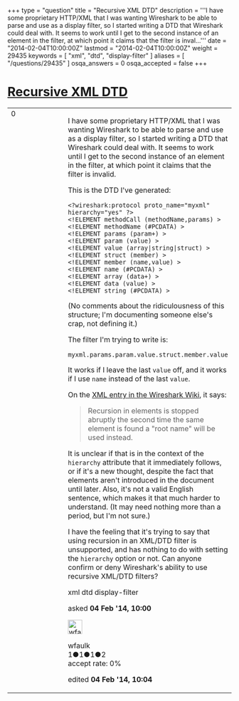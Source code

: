+++
type = "question"
title = "Recursive XML DTD"
description = '''I have some proprietary HTTP/XML that I was wanting Wireshark to be able to parse and use as a display filter, so I started writing a DTD that Wireshark could deal with. It seems to work until I get to the second instance of an element in the filter, at which point it claims that the filter is inval...'''
date = "2014-02-04T10:00:00Z"
lastmod = "2014-02-04T10:00:00Z"
weight = 29435
keywords = [ "xml", "dtd", "display-filter" ]
aliases = [ "/questions/29435" ]
osqa_answers = 0
osqa_accepted = false
+++

<div class="headNormal">

# [Recursive XML DTD](/questions/29435/recursive-xml-dtd)

</div>

<div id="main-body">

<div id="askform">

<table id="question-table" style="width:100%;"><colgroup><col style="width: 50%" /><col style="width: 50%" /></colgroup><tbody><tr class="odd"><td style="width: 30px; vertical-align: top"><div class="vote-buttons"><span id="post-29435-upvote" class="ajax-command post-vote up" rel="nofollow" title="I like this post (click again to cancel)"> </span><div id="post-29435-score" class="post-score" title="current number of votes">0</div><span id="post-29435-downvote" class="ajax-command post-vote down" rel="nofollow" title="I dont like this post (click again to cancel)"> </span> <span id="favorite-mark" class="ajax-command favorite-mark" rel="nofollow" title="mark/unmark this question as favorite (click again to cancel)"> </span><div id="favorite-count" class="favorite-count"></div></div></td><td><div id="item-right"><div class="question-body"><p>I have some proprietary HTTP/XML that I was wanting Wireshark to be able to parse and use as a display filter, so I started writing a DTD that Wireshark could deal with. It seems to work until I get to the second instance of an element in the filter, at which point it claims that the filter is invalid.</p><p>This is the DTD I've generated:</p><pre><code>&lt;?wireshark:protocol proto_name=&quot;myxml&quot; hierarchy=&quot;yes&quot; ?&gt;
&lt;!ELEMENT methodCall (methodName,params) &gt;
&lt;!ELEMENT methodName (#PCDATA) &gt;
&lt;!ELEMENT params (param+) &gt;
&lt;!ELEMENT param (value) &gt;
&lt;!ELEMENT value (array|string|struct) &gt;
&lt;!ELEMENT struct (member) &gt;
&lt;!ELEMENT member (name,value) &gt;
&lt;!ELEMENT name (#PCDATA) &gt;
&lt;!ELEMENT array (data+) &gt;
&lt;!ELEMENT data (value) &gt;
&lt;!ELEMENT string (#PCDATA) &gt;</code></pre><p>(No comments about the ridiculousness of this structure; I'm documenting someone else's crap, not defining it.)</p><p>The filter I'm trying to write is:</p><pre><code>myxml.params.param.value.struct.member.value</code></pre><p>It works if I leave the last <code>value</code> off, and it works if I use <code>name</code> instead of the last <code>value</code>.</p><p>On the <a href="http://wiki.wireshark.org/XML">XML entry in the Wireshark Wiki</a>, it says:</p><blockquote><p>Recursion in elements is stopped abruptly the second time the same element is found a "root name" will be used instead.</p></blockquote><p>It is unclear if that is in the context of the <code>hierarchy</code> attribute that it immediately follows, or if it's a new thought, despite the fact that elements aren't introduced in the document until later. Also, it's not a valid English sentence, which makes it that much harder to understand. (It may need nothing more than a period, but I'm not sure.)</p><p>I have the feeling that it's trying to say that using recursion in an XML/DTD filter is unsupported, and has nothing to do with setting the <code>hierarchy</code> option or not. Can anyone confirm or deny Wireshark's ability to use recursive XML/DTD filters?</p></div><div id="question-tags" class="tags-container tags"><span class="post-tag tag-link-xml" rel="tag" title="see questions tagged &#39;xml&#39;">xml</span> <span class="post-tag tag-link-dtd" rel="tag" title="see questions tagged &#39;dtd&#39;">dtd</span> <span class="post-tag tag-link-display-filter" rel="tag" title="see questions tagged &#39;display-filter&#39;">display-filter</span></div><div id="question-controls" class="post-controls"></div><div class="post-update-info-container"><div class="post-update-info post-update-info-user"><p>asked <strong>04 Feb '14, 10:00</strong></p><img src="https://secure.gravatar.com/avatar/b1fcb959367f49735c560606f5cfb5f1?s=32&amp;d=identicon&amp;r=g" class="gravatar" width="32" height="32" alt="wfaulk&#39;s gravatar image" /><p><span>wfaulk</span><br />
<span class="score" title="1 reputation points">1</span><span title="1 badges"><span class="badge1">●</span><span class="badgecount">1</span></span><span title="1 badges"><span class="silver">●</span><span class="badgecount">1</span></span><span title="2 badges"><span class="bronze">●</span><span class="badgecount">2</span></span><br />
<span class="accept_rate" title="Rate of the user&#39;s accepted answers">accept rate:</span> <span title="wfaulk has no accepted answers">0%</span></p></div><div class="post-update-info post-update-info-edited"><p><span> edited <strong>04 Feb '14, 10:04</strong> </span></p></div></div><div id="comments-container-29435" class="comments-container"></div><div id="comment-tools-29435" class="comment-tools"></div><div class="clear"></div><div id="comment-29435-form-container" class="comment-form-container"></div><div class="clear"></div></div></td></tr></tbody></table>

</div>

</div>

